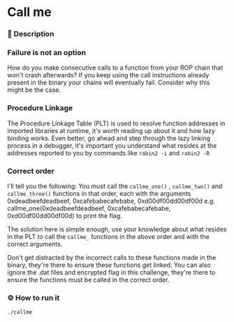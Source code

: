 # Call me

### 📄 Description 

### Failure is not an option

How do you make consecutive calls to a function from your ROP chain that won't crash afterwards? If you keep using the call instructions already present in the binary your chains will eventually fail. Consider why this might be the case.

### Procedure Linkage

The Procedure Linkage Table (PLT) is used to resolve function addresses in imported libraries at runtime, it's worth reading up about it and how lazy binding works. Even better, go ahead and step through the lazy linking process in a debugger, it's important you understand what resides at the addresses reported to you by commands like `rabin2 -i` and  `rabin2 -R`

### Correct order

I'll tell you the following:
You must call the `callme_one()` , `callme_two()` and `callme_three()`  functions in that order, each with the arguments 0xdeadbeefdeadbeef, 0xcafebabecafebabe, 0xd00df00dd00df00d e.g.  callme_one(0xdeadbeefdeadbeef, 0xcafebabecafebabe, 0xd00df00dd00df00d)  to print the flag.

The solution here is simple enough, use your knowledge about what resides in the PLT to call the `callme_`  functions in the above order and with the correct arguments.

Don't get distracted by the incorrect calls to these functions made in the binary, they're there to ensure these functions get linked. You can also ignore the .dat files and encrypted flag in this challenge, they're there to ensure the functions must be called in the correct order.

### ⚙ How to run it
```bash
./callme
```
